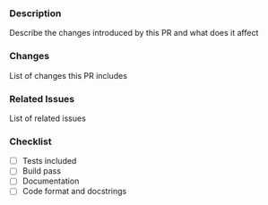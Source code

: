 ### Description

Describe the changes introduced by this PR and what does it affect

### Changes

List of changes this PR includes

### Related Issues

List of related issues

### Checklist

- [ ] Tests included
- [ ] Build pass
- [ ] Documentation
- [ ] Code format and docstrings